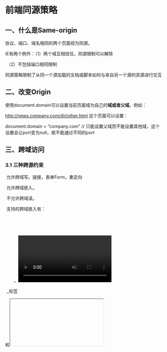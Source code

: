 # 前端同源策略

## 一、什么是Same-origin

协议、端口、域名相同的两个页面视为同源。

IE有两个例外：（1）两个域互相信任，同源限制可以解除

​                      （2）不包括端口相同限制

同源策略限制了从同一个源加载的文档或脚本如何与来自另一个源的资源进行交互

## 二、改变Origin

​       使用document.domain可以设置当前页面域为自己的**域或者父域**。例如：

http://news.company.com/dir/other.html 这个页面可以设置：

document.domain = “company.com” // 只能设置父域而不能设置其他域，这个设置会让port变为null，故不能通过不同的port

## 三、跨域访问

###       3.1 三种跨源约束

​       允许跨域写。链接，表单Form，重定向

​       允许跨域嵌入。

​       不允许跨域读。

 

​       支持的跨域嵌入有：

       <script
src="..."></script>

​       <link rel=”stylesheet” href=””/>

       <img>，<video>, <audio>标签

​       <object>,<embed>,<applet>标签

​       <frame>和<iframe>引用的内容。可以使用X-Frame-Options头来防止被跨域。

## 3.2 如何实现跨域访问（CORS）

​       Cross-Origin Resource Sharing（CORS）机制允许使用一些HTTP Header来告诉浏览器让一个web应用有权限访问不同源的资源。跨域访问请求有简单跨域和预请求跨域。

​       

## 3.3 如何阻止跨域写操作（CSRF）

 

## 3.4 跨域的脚本API访问性

​       iframe.contentWindow，window.parent，window.open，window.opener允许文档直接引用。但是当两个页面不同源时，会限制Window和Location对象的功能（如不能读取Window对象里面内容）

 

## 四、跨域实例

​       4.1 iframe 跨域规则

​       iframe可以获取contentWindow和contentDocument两个对象。但是在不同源时，contentDocument获取只是很少的一部分数据（只有简单几个标签）。可以通过Window.postMessage()方法来跨域通信。

​       语法：

*otherWindow.postMessage(message, targetOrigin, [transfer]);*

*otherWindow* *：发送消息给的目标窗口，window.open**打开的，iframe.contentWindow**等*

*targetOrigin:* *确认目标窗口的源必须是该值*

实际上postMessage是在不同页面中传递一个MessageEvent对象，该对象有data属性，就是postMessage函数的第一个参数，origin属性，消息的来源的域，source：消息来自哪个窗口。